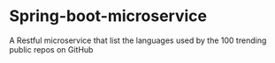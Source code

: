 # Spring-boot-microservice
A Restful microservice that list the languages used by the 100 trending public repos on GitHub
